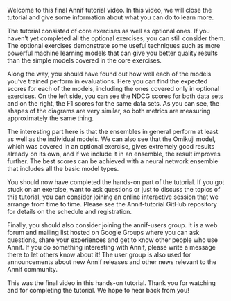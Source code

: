 Welcome to this final Annif tutorial video. In this video, we will close the tutorial and give some information about what you can do to learn more.

The tutorial consisted of core exercises as well as optional ones. If you haven’t yet completed all the optional exercises, you can still consider them. The optional exercises demonstrate some useful techniques such as more powerful machine learning models that can give you better quality results than the simple models covered in the core exercises.

Along the way, you should have found out how well each of the models you’ve trained perform in evaluations. Here you can find the expected scores for each of the models, including the ones covered only in optional exercises. On the left side, you can see the NDCG scores for both data sets and on the right, the F1 scores for the same data sets. As you can see, the shapes of the diagrams are very similar, so both metrics are measuring approximately the same thing.

The interesting part here is that the ensembles in general perform at least as well as the individual models. We can also see that the Omikuji model, which was covered in an optional exercise, gives extremely good results already on its own, and if we include it in an ensemble, the result improves further. The best scores can be achieved with a neural network ensemble that includes all the basic model types.

You should now have completed the hands-on part of the tutorial. If you got stuck on an exercise, want to ask questions or just to discuss the topics of this tutorial, you can consider joining an online interactive session that we arrange from time to time. Please see the Annif-tutorial GitHub repository for details on the schedule and registration.

Finally, you should also consider joining the annif-users group. It is a web forum and mailing list hosted on Google Groups where you can ask questions, share your experiences and get to know other people who use Annif. If you do something interesting with Annif, please write a message there to let others know about it! The user group is also used for announcements about new Annif releases and other news relevant to the Annif community.

This was the final video in this hands-on tutorial. Thank you for watching and for completing the tutorial. We hope to hear back from you!
